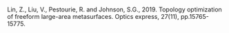 #

Lin, Z., Liu, V., Pestourie, R. and Johnson, S.G., 2019. Topology optimization of freeform large-area metasurfaces. Optics express, 27(11), pp.15765-15775.
